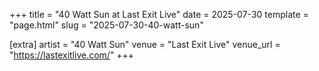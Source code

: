 +++
title = "40 Watt Sun at Last Exit Live"
date = 2025-07-30
template = "page.html"
slug = "2025-07-30-40-watt-sun"

[extra]
artist = "40 Watt Sun"
venue = "Last Exit Live"
venue_url = "https://lastexitlive.com/"
+++
